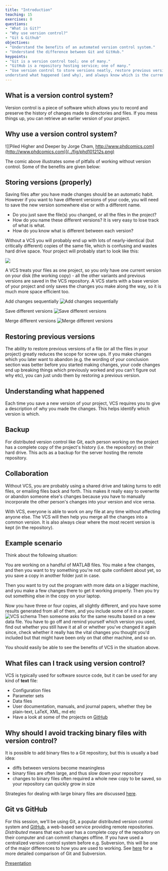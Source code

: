 ```yaml
---
title: "Introduction"
teaching: 15
exercises: 0
questions:
- "What is Git?"
- "Why use version control?"
- "Git & Github"
objectives:
- "Understand the benefits of an automated version control system."
- "Understand the difference between Git and GitHub."
keypoints:
- "Git is a version control tool; one of many."
- "GitHub is a repository hosting service; one of many."
- "Use version control to store versions neatly, restore previous versions,
understand what happened (and why), and always know which is the current version."
---
```


## What is a version control system?

Version control is a piece of software which allows you to record and
preserve the history of changes made to directories and files. If you
mess things up, you can retrieve an earlier version of your project.

## Why use a version control system?

![[Piled Higher and Deeper by Jorge Cham, http://www.phdcomics.com](http://www.phdcomics.com)](../fig/phd101212s.png)

The comic above illustrates some of pitfalls of working without version
control. Some of the benefits are given below:

## Storing versions (properly)
Saving files after you have made changes should be an automatic habit.
However if you want to have different versions of your code, you will
need to save the new version somewhere else or with a different name.

* Do you just save the file(s) you changed, or all the files in the project?
* How do you name these different versions? It is very easy to lose track
of what is what.
* How do you know what is different between each version?

Without a VCS you will probably end up with lots of nearly-identical
(but critically different) copies of the same file, which is confusing
and wastes hard drive space.
Your project will probably start to look like this:

![](../fig/astorytoldinfilenames.gif)

A VCS treats your files as one project, so you only have one current
version on your disk (the working copy) - all the other variants and
previous versions are saved in the VCS repository. A VCS starts with
a base version of your project and only saves the changes you make along
the way, so it is much more space efficient too.

Add changes sequentially
![Add changes sequentially](../fig/play-changes.svg)

Save different versions
![Save different versions](../fig/versions.svg)

Merge different versions
![Merge different versions](../fig/merge.svg)

## Restoring previous versions
The ability to restore previous versions of a file (or all the files
in your project) greatly reduces the scope for screw ups. If you make
changes which you later want to abandon (e.g. the wording of your
conclusion section was better before you started making changes, your
code changes end up breaking things which previously worked and you
can't figure out why etc), you can just undo them by restoring a previous
version.

## Understanding what happened
Each time you save a new version of your project, VCS requires you to
give a description of why you made the changes. This helps identify
which version is which.

## Backup
For distributed version control like Git, each person working on the
project has a complete copy of the project's  history (i.e. the repository)
on their hard drive. This acts as a backup for the server hosting the
remote repository.

## Collaboration
Without VCS, you are probably using a shared drive and taking turns to
edit files, or emailing files back and forth. This makes it really
easy to overwrite or abandon someone else's changes because you have
to manually incorporate the other person's changes into your version
and vice versa.

With VCS, everyone is able to work on any file at any time without
affecting anyone else. The VCS will then help you merge all the changes
into a common version. It is also always clear where the most recent
version is kept (in the repository).


## Example scenario
Think about the following situation:

You are working on a handful of MATLAB files. You make a few changes,
and then you want to try something you're not quite confident about
yet, so you save a copy in another folder just in case.

Then you want to try out the program with more data on a bigger machine,
and you make a few changes there to get it working properly. Then you
try out something else in the copy on your laptop.

Now you have three or four copies, all slightly different, and you have
some results generated from all of them, and you include some of it in
a paper.
![VCS schema](https://git-scm.com/book/en/v2/images/local.png)
Then someone asks for the same results based on a new data file. You have
to go off and remind yourself which version you used, find out whether
you still have it at all or whether you've changed it again since, check
whether it really has the vital changes you thought you'd included but
that might have been only on that other machine, and so on.

You should easily be able to see the benefits of VCS in the situation above.

## What files can I track using version control?
VCS is typically used for software source code, but it can be used for
any kind of **text** file:

- Configuration files
- Parameter sets
- Data files
- User documentation, manuals, and journal papers,  whether they be plain-text,
LaTeX, XML, md etc
- Have a look at some of the projects on [GitHub](https://github.com/explore)

## Why should I avoid tracking binary files with version control?
It is possible to add binary files to a Git repository, but this is usually
a bad idea:
- diffs between versions become meaningless
- binary files are often large, and thus slow down your repository
- changes to binary files often required a whole new copy to be saved, so your
repository can quickly grow in size

Strategies for dealing with large binary files are discussed
[here](https://www.perforce.com/blog/storing-large-binary-files-in-git-repositories).

## Git vs GitHub
For this session, we'll be using Git, a popular distributed version control system
and [GitHub](http://github.com), a web-based service providing remote
repositories. *Distributed* means that each user has a complete copy of
the repository on their computer and can commit changes offline. If you
have used a centralized version control system before e.g. Subversion,
this will be one of the major differences to how you are used to working.
See [here](https://git.wiki.kernel.org/index.php/GitSvnComparsion) for a more
detailed comparison of Git and Subversion.

[Presentation](https://slides.com/ephraim24/a-quick-introduction-to-git-hub)

